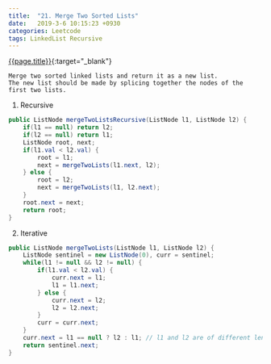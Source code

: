 ```yaml
---
title:  "21. Merge Two Sorted Lists"
date:   2019-3-6 10:15:23 +0930
categories: Leetcode
tags: LinkedList Recursive
---
```


[{{page.title}}](https://leetcode.com/problems/merge-two-sorted-lists/){:target="_blank"}

    Merge two sorted linked lists and return it as a new list.
    The new list should be made by splicing together the nodes of the first two lists.

1. Recursive

```java
public ListNode mergeTwoListsRecursive(ListNode l1, ListNode l2) {
    if(l1 == null) return l2;
    if(l2 == null) return l1;
    ListNode root, next;
    if(l1.val < l2.val) {
        root = l1;
        next = mergeTwoLists(l1.next, l2);
    } else {
        root = l2;
        next = mergeTwoLists(l1, l2.next);
    }
    root.next = next;
    return root;
}
```
2. Iterative

```java
public ListNode mergeTwoLists(ListNode l1, ListNode l2) {
    ListNode sentinel = new ListNode(0), curr = sentinel;
    while(l1 != null && l2 != null) {
        if(l1.val < l2.val) {
            curr.next = l1;
            l1 = l1.next;
        } else {
            curr.next = l2;
            l2 = l2.next;
        }
        curr = curr.next;
    }
    curr.next = l1 == null ? l2 : l1; // l1 and l2 are of different length
    return sentinel.next;
}
```
